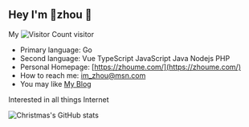 ## Hey I'm 🥕zhou 👋


My ![Visitor Count](https://profile-counter.glitch.me/im-zhou/count.svg) visitor

* Primary language: Go
* Second language: Vue TypeScript JavaScript Java Nodejs PHP
* Personal Homepage: [https://zhoume.com/](https://zhoume.com/)
* How to reach me: [im_zhou@msn.com](mailto:im_zhou@msn.com)
* You may like [My Blog](https://blog.zhou.icu/)

Interested in all things Internet

![Christmas's GitHub stats](https://github-readme-stats.vercel.app/api?username=im-zhou&show_icons=true&theme=onedark)


<!--
**im-zhou/im-zhou** is a ✨ _special_ ✨ repository because its `README.md` (this file) appears on your GitHub profile.

Here are some ideas to get you started:

- 🔭 I’m currently working on ...
- 🌱 I’m currently learning ...
- 👯 I’m looking to collaborate on ...
- 🤔 I’m looking for help with ...
- 💬 Ask me about ...
- 📫 How to reach me: ...
- 😄 Pronouns: ...
- ⚡ Fun fact: ...
-->
